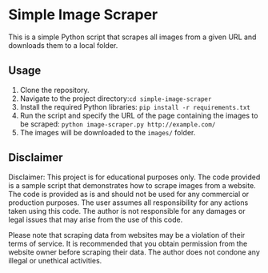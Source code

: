 # Simple Image Scraper

This is a simple Python script that scrapes all images from a given URL and downloads them to a local folder.

## Usage

1. Clone the repository.
2. Navigate to the project directory:`cd simple-image-scraper`
3. Install the required Python libraries: `pip install -r requirements.txt`
4. Run the script and specify the URL of the page containing the images to be scraped: `python image-scraper.py http://example.com/`
5. The images will be downloaded to the `images/` folder.

## Disclaimer

Disclaimer: This project is for educational purposes only. The code provided is a sample script that demonstrates how to scrape images from a website. The code is provided as is and should not be used for any commercial or production purposes. The user assumes all responsibility for any actions taken using this code. The author is not responsible for any damages or legal issues that may arise from the use of this code.

Please note that scraping data from websites may be a violation of their terms of service. It is recommended that you obtain permission from the website owner before scraping their data. The author does not condone any illegal or unethical activities.